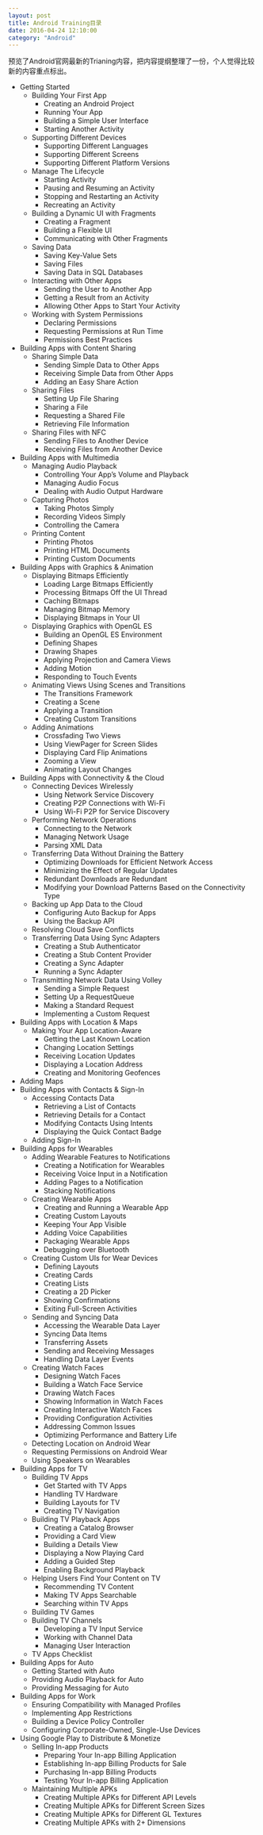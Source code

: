 ```yaml
---
layout: post
title: Android Training目录
date: 2016-04-24 12:10:00
category: "Android"
---
```

预览了Android官网最新的Trianing内容，把内容提纲整理了一份，个人觉得比较新的内容重点标出。

- Getting Started
    - Building Your First App
        - Creating an Android Project
        - Running Your App
        - Building a Simple User Interface
        - Starting Another Activity
    - Supporting Different Devices
        - Supporting Different Languages
        - Supporting Different Screens
        - Supporting Different Platform Versions
    - Manage The Lifecycle
        - Starting Activity
        - Pausing and Resuming an Activity
        - Stopping and Restarting an Activity
        - Recreating an Activity
    - Building a Dynamic UI with Fragments
        - Creating a Fragment
        - Building a Flexible UI
        - Communicating with Other Fragments
    - Saving Data
        - Saving Key-Value Sets
        - Saving Files
        - Saving Data in SQL Databases
    - Interacting with Other Apps
        - Sending the User to Another App
        - Getting a Result from an Activity
        - Allowing Other Apps to Start Your Activity
    - Working with System Permissions
        - Declaring Permissions
        - Requesting Permissions at Run Time
        - Permissions Best Practices
- Building Apps with Content Sharing
    - Sharing Simple Data
        - Sending Simple Data to Other Apps
        - Receiving Simple Data from Other Apps
        - Adding an Easy Share Action
    - Sharing Files
        - Setting Up File Sharing
        - Sharing a File
        - Requesting a Shared File
        - Retrieving File Information
    - Sharing Files with NFC
        - Sending Files to Another Device
        - Receiving Files from Another Device
- Building Apps with Multimedia
    - Managing Audio Playback
        - Controlling Your App’s Volume and Playback
        - Managing Audio Focus
        - Dealing with Audio Output Hardware
    - Capturing Photos
        - Taking Photos Simply
        - Recording Videos Simply
        - Controlling the Camera
    - Printing Content
        - Printing Photos
        - Printing HTML Documents
        - Printing Custom Documents
- Building Apps with Graphics & Animation
    - Displaying Bitmaps Efficiently
        - Loading Large Bitmaps Efficiently
        - Processing Bitmaps Off the UI Thread
        - Caching Bitmaps
        - Managing Bitmap Memory
        - Displaying Bitmaps in Your UI
    - Displaying Graphics with OpenGL ES
        - Building an OpenGL ES Environment
        - Defining Shapes
        - Drawing Shapes
        - Applying Projection and Camera Views
        - Adding Motion
        - Responding to Touch Events
    - Animating Views Using Scenes and Transitions
        - The Transitions Framework
        - Creating a Scene
        - Applying a Transition
        - Creating Custom Transitions
    - Adding Animations
        - Crossfading Two Views
        - Using ViewPager for Screen Slides
        - Displaying Card Flip Animations
        - Zooming a View
        - Animating Layout Changes
- Building Apps with Connectivity & the Cloud
    - Connecting Devices Wirelessly
        - Using Network Service Discovery
        - Creating P2P Connections with Wi-Fi
        - Using Wi-Fi P2P for Service Discovery
    - Performing Network Operations
        - Connecting to the Network
        - Managing Network Usage
        - Parsing XML Data
    - Transferring Data Without Draining the Battery
        - Optimizing Downloads for Efficient Network Access
        - Minimizing the Effect of Regular Updates
        - Redundant Downloads are Redundant
        - Modifying your Download Patterns Based on the Connectivity Type
    - Backing up App Data to the Cloud
        - Configuring Auto Backup for Apps
        - Using the Backup API
    - Resolving Cloud Save Conflicts
    - Transferring Data Using Sync Adapters
        - Creating a Stub Authenticator
        - Creating a Stub Content Provider
        - Creating a Sync Adapter
        - Running a Sync Adapter
    - Transmitting Network Data Using Volley
        - Sending a Simple Request
        - Setting Up a RequestQueue
        - Making a Standard Request
        - Implementing a Custom Request
- Building Apps with Location & Maps
    - Making Your App Location-Aware
        - Getting the Last Known Location
        - Changing Location Settings
        - Receiving Location Updates
        - Displaying a Location Address
        - Creating and Monitoring Geofences
- Adding Maps
- Building Apps with Contacts & Sign-In
    - Accessing Contacts Data
        - Retrieving a List of Contacts
        - Retrieving Details for a Contact
        - Modifying Contacts Using Intents
        - Displaying the Quick Contact Badge
    - Adding Sign-In
- Building Apps for Wearables
    - Adding Wearable Features to Notifications
        - Creating a Notification for Wearables
        - Receiving Voice Input in a Notification
        - Adding Pages to a Notification
        - Stacking Notifications
    - Creating Wearable Apps
        - Creating and Running a Wearable App
        - Creating Custom Layouts
        - Keeping Your App Visible
        - Adding Voice Capabilities
        - Packaging Wearable Apps
        - Debugging over Bluetooth
    - Creating Custom UIs for Wear Devices
        - Defining Layouts
        - Creating Cards
        - Creating Lists
        - Creating a 2D Picker
        - Showing Confirmations
        - Exiting Full-Screen Activities
    - Sending and Syncing Data
        - Accessing the Wearable Data Layer
        - Syncing Data Items
        - Transferring Assets
        - Sending and Receiving Messages
        - Handling Data Layer Events
    - Creating Watch Faces
        - Designing Watch Faces
        - Building a Watch Face Service
        - Drawing Watch Faces
        - Showing Information in Watch Faces
        - Creating Interactive Watch Faces
        - Providing Configuration Activities
        - Addressing Common Issues
        - Optimizing Performance and Battery Life
    - Detecting Location on Android Wear
    - Requesting Permissions on Android Wear
    - Using Speakers on Wearables
- Building Apps for TV
    - Building TV Apps
        - Get Started with TV Apps
        - Handling TV Hardware
        - Building Layouts for TV
        - Creating TV Navigation
    - Building TV Playback Apps
        - Creating a Catalog Browser
        - Providing a Card View
        - Building a Details View
        - Displaying a Now Playing Card
        - Adding a Guided Step
        - Enabling Background Playback
    - Helping Users Find Your Content on TV
        - Recommending TV Content
        - Making TV Apps Searchable
        - Searching within TV Apps
    - Building TV Games
    - Building TV Channels
        - Developing a TV Input Service
        - Working with Channel Data
        - Managing User Interaction
    - TV Apps Checklist
- Building Apps for Auto
    - Getting Started with Auto
    - Providing Audio Playback for Auto
    - Providing Messaging for Auto
- Building Apps for Work
    - Ensuring Compatibility with Managed Profiles
    - Implementing App Restrictions
    - Building a Device Policy Controller
    - Configuring Corporate-Owned, Single-Use Devices
- Using Google Play to Distribute & Monetize
    - Selling In-app Products
        - Preparing Your In-app Billing Application
        - Establishing In-app Billing Products for Sale
        - Purchasing In-app Billing Products
        - Testing Your In-app Billing Application
    - Maintaining Multiple APKs
        - Creating Multiple APKs for Different API Levels
        - Creating Multiple APKs for Different Screen Sizes
        - Creating Multiple APKs for Different GL Textures
        - Creating Multiple APKs with 2+ Dimensions

